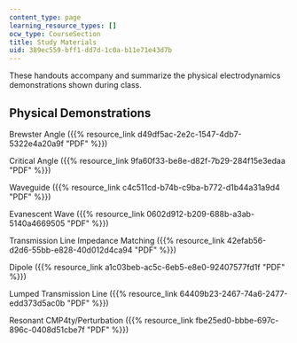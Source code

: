 ```yaml
---
content_type: page
learning_resource_types: []
ocw_type: CourseSection
title: Study Materials
uid: 389ec559-bff1-dd7d-1c0a-b11e71e43d7b
---
```


These handouts accompany and summarize the physical electrodynamics demonstrations shown during class.

Physical Demonstrations
-----------------------

Brewster Angle ({{% resource_link d49df5ac-2e2c-1547-4db7-5322e4a20a9f "PDF" %}})

Critical Angle ({{% resource_link 9fa60f33-be8e-d82f-7b29-284f15e3edaa "PDF" %}})

Waveguide ({{% resource_link c4c511cd-b74b-c9ba-b772-d1b44a31a9d4 "PDF" %}})

Evanescent Wave ({{% resource_link 0602d912-b209-688b-a3ab-5140a4669505 "PDF" %}})

Transmission Line Impedance Matching ({{% resource_link 42efab56-d2d6-55bb-e828-40d012d4ca94 "PDF" %}})

Dipole ({{% resource_link a1c03beb-ac5c-6eb5-e8e0-92407577fd1f "PDF" %}})

Lumped Transmission Line ({{% resource_link 64409b23-2467-74a6-2477-edd373d5ac0b "PDF" %}})

Resonant CMP4ty/Perturbation ({{% resource_link fbe25ed0-bbbe-697c-896c-0408d51cbe7f "PDF" %}})
